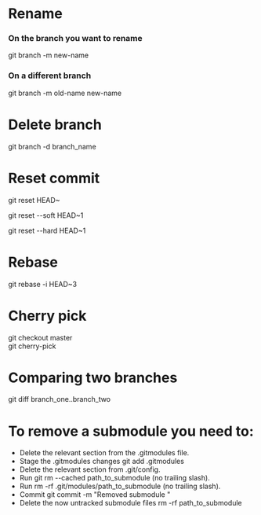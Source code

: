 # Rename
### On the branch you want to rename
git branch -m new-name

### On a different branch
git branch -m old-name new-name

# Delete branch
git branch -d branch_name

# Reset commit
git reset HEAD~

git reset --soft HEAD~1

git reset --hard HEAD~1

# Rebase
git rebase -i HEAD~3

# Cherry pick
git checkout master  
git cherry-pick <commit-hash>

# Comparing two branches
git diff branch_one..branch_two

# To remove a submodule you need to:
- Delete the relevant section from the .gitmodules file.
- Stage the .gitmodules changes git add .gitmodules
- Delete the relevant section from .git/config.
- Run git rm --cached path_to_submodule (no trailing slash).
- Run rm -rf .git/modules/path_to_submodule (no trailing slash).
- Commit git commit -m "Removed submodule <name>"
- Delete the now untracked submodule files rm -rf path_to_submodule

